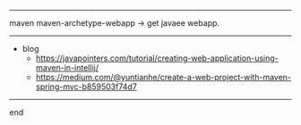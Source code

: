 
---

maven
    maven-archetype-webapp -> get javaee webapp.

---

- blog
    - https://javapointers.com/tutorial/creating-web-application-using-maven-in-intellij/
    - https://medium.com/@yuntianhe/create-a-web-project-with-maven-spring-mvc-b859503f74d7

---
end

